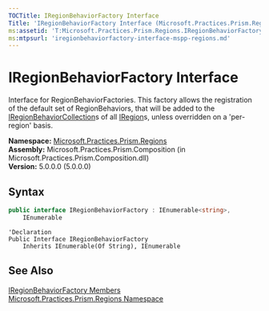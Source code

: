 ```yaml
---
TOCTitle: IRegionBehaviorFactory Interface
Title: 'IRegionBehaviorFactory Interface (Microsoft.Practices.Prism.Regions)'
ms:assetid: 'T:Microsoft.Practices.Prism.Regions.IRegionBehaviorFactory'
ms:mtpsurl: 'iregionbehaviorfactory-interface-mspp-regions.md'
---
```


# IRegionBehaviorFactory Interface

Interface for RegionBehaviorFactories. This factory allows the registration of the default set of RegionBehaviors, that will be added to the [IRegionBehaviorCollection](/patterns-practices/reference/iregionbehaviorcollection-interface-mspp-regions)s of all [IRegion](/patterns-practices/reference/iregion-interface-mspp-regions)s, unless overridden on a 'per-region' basis.

**Namespace:** [Microsoft.Practices.Prism.Regions](/patterns-practices/reference/mspp-regions-behaviors-namespace)  
**Assembly:** Microsoft.Practices.Prism.Composition (in Microsoft.Practices.Prism.Composition.dll)  
**Version:** 5.0.0.0 (5.0.0.0)

## Syntax

```C#
public interface IRegionBehaviorFactory : IEnumerable<string>, 
	IEnumerable
```

```VB
'Declaration
Public Interface IRegionBehaviorFactory
	Inherits IEnumerable(Of String), IEnumerable
```
## See Also

[IRegionBehaviorFactory Members](/patterns-practices/reference/iregionbehaviorfactory-members-mspp-regions)  
[Microsoft.Practices.Prism.Regions Namespace](/patterns-practices/reference/mspp-regions-behaviors-namespace)
